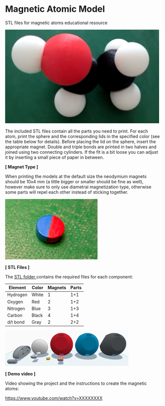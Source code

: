 # Magnetic Atomic Model
STL files for magnetic atoms educational resource

<img src="img/AtomicModel.jpg" width="500">

The included STL files contain all the parts you need to print.
For each atom, print the sphere and the corresponding lids in the specified color (see the table below for details).
Before placing the lid on the sphere, insert the appropriate magnet.
Double and triple bonds are printed in two halves and joined using two connecting cylinders. If the fit is a bit loose you can adjust it by inserting a small piece of paper in between.

**[ Magnet Type ]**

When printing the models at the default size the neodymium magnets should be 10x4 mm (a little bigger or smaller should be fine as well), however make sure to only use diametral magnetization type, otherwise some parts will repel each other instead of sticking together.

<img src="img/DiametralMagnet.jpg" width="300">

**[ STL Files ]**

The <a href="STL"> STL folder </a> contains the required files for each component:

| Element  | Color | Magnets | Parts |
| -------- | ----- | ------- | ----- |
| Hydrogen | White | 1       | 1+1   |
| Oxygen   | Red   | 2       | 1+2   |
| Nitrogen | Blue  | 3       | 1+3   |
| Carbon   | Black | 4       | 1+4   |
| d/t bond | Gray  | 2       | 2+2   |

<img src="img/Preview.png" width="400">

**[ Demo video ]**

Video showing the project and the instructions to create the magnetic atoms:

https://www.youtube.com/watch?v=XXXXXXXX
